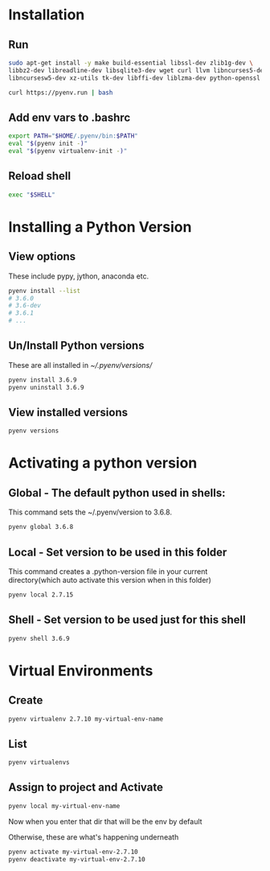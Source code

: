 # Installation

## Run
```bash
sudo apt-get install -y make build-essential libssl-dev zlib1g-dev \
libbz2-dev libreadline-dev libsqlite3-dev wget curl llvm libncurses5-dev \
libncursesw5-dev xz-utils tk-dev libffi-dev liblzma-dev python-openssl

curl https://pyenv.run | bash
```

## Add env vars to .bashrc
```bash
export PATH="$HOME/.pyenv/bin:$PATH"
eval "$(pyenv init -)"
eval "$(pyenv virtualenv-init -)"
```

## Reload shell
```bash
exec "$SHELL"
```


# Installing a Python Version
## View options
These include  pypy, jython, anaconda etc.
```bash
pyenv install --list
# 3.6.0
# 3.6-dev
# 3.6.1
# ...
```

## Un/Install Python versions
These are all installed in _~/.pyenv/versions/_
```bash
pyenv install 3.6.9
pyenv uninstall 3.6.9
```

## View installed versions
```bash
pyenv versions
```

# Activating a python version

## Global - The default python used in shells:
This command sets the ~/.pyenv/version to 3.6.8.
```bash
pyenv global 3.6.8
```

## Local - Set version to be used in this folder
This command creates a .python-version file in your current directory(which auto activate this version when in this folder)
```bash
pyenv local 2.7.15
```

## Shell - Set version to be used just for this shell
```bash
pyenv shell 3.6.9
```

# Virtual Environments

## Create
```bash
pyenv virtualenv 2.7.10 my-virtual-env-name
```

## List
```bash
pyenv virtualenvs
```

## Assign to project and Activate
```bash
pyenv local my-virtual-env-name
```
Now when you enter that dir that will be the env by default

Otherwise, these are what's happening underneath
```bash
pyenv activate my-virtual-env-2.7.10
pyenv deactivate my-virtual-env-2.7.10
```
